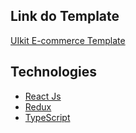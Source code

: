 ## Link do Template

[UIkit E-commerce Template](https://github.com/chekromul/uikit-ecommerce-template)

## Technologies

- [React Js](https://reactjs.org/)
- [Redux](https://redux.js.org/)
- [TypeScript](https://www.typescriptlang.org/)
